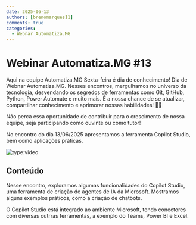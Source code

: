 ```yaml
---
date: 2025-06-13
authors: [brenomarques11]
comments: true
categories:
  - Webnar Automatiza.MG
---
```


# Webinar Automatiza.MG #13

Aqui na equipe Automatiza.MG Sexta-feira é dia de conhecimento!
Dia de Webnar Automatiza.MG.
Nesses encontros, mergulhamos no universo da tecnologia, desvendando os segredos de ferramentas como Git, GitHub, Python, Power Automate e muito mais.
É a nossa chance de se atualizar, compartilhar conhecimento e aprimorar nossas habilidades! :rocket::rocket:

<!-- more -->

Não perca essa oportunidade de contribuir para o crescimento de nossa equipe, seja participando como ouvinte ou como tutor!

No encontro do dia 13/06/2025 apresentamos a ferramenta Copilot Studio, bem como aplicações práticas. 

![type:video](https://www.youtube.com/embed/_c9_imQ0kCQ)

## Conteúdo

Nesse encontro, exploramos algumas funcionalidades do Copilot Studio, uma ferramenta de criação de agentes de IA da Microsoft. Mostramos alguns exemplos práticos, como a criação de chatbots. 

O Copilot Studio está integrado ao ambiente Microsoft, tendo conectores com diversas outrras ferramentas, a exemplo do Teams, Power BI e Excel. 


